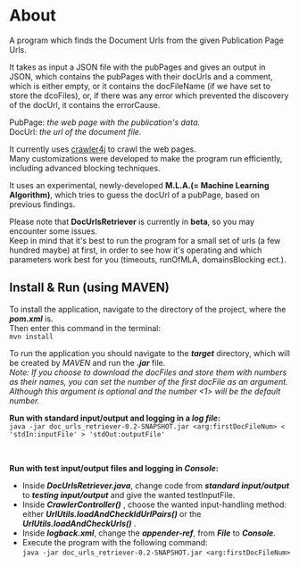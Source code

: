 About
=====

A program which finds the Document Urls from the given Publication Page Urls.<br/>

It takes as input a JSON file with the pubPages and gives an output in JSON, which contains the pubPages with their docUrls and a comment, which is either empty, or it contains the docFileName (if we have set to store the dcoFiles), or, if there was any error which prevented the discovery of the docUrl, it contains the errorCause.<br/>

PubPage: *the web page with the publication's data.*<br/> 
DocUrl: *the url of the document file.*<br/>

It currently uses [crawler4j](https://github.com/yasserg/crawler4j) to crawl the web pages.<br/>
Many customizations were developed to make the program run efficiently, including advanced blocking techniques.<br/>

It uses an experimental, newly-developed **M.L.A.(= Machine Learning Algorithm)**, which tries to guess the docUrl of a pubPage, based on previous findings.<br/>

Please note that **DocUrlsRetriever** is currently in **beta**, so you may encounter some issues.<br/>
Keep in mind that it's best to run the program for a small set of urls (a few hundred maybe) at first, in order to see how it's operating and which parameters work best for you (timeouts, runOfMLA, domainsBlocking ect.).
<br/>

Install & Run (using MAVEN)
---------------------------

To install the application, navigate to the directory of the project, where the ***pom.xml*** is.<br/>
Then enter this command in the terminal:<br/>
``mvn install``<br/>

To run the application you should navigate to the ***target*** directory, which will be created by *MAVEN* and run the ***.jar*** file.<br/> 
*Note: If you choose to download the docFiles and store them with numbers as their names, you can set the number of the first docFile as an argument. Although this argument is optional and the number <1> will be the default number.*<br/>

**Run with standard input/output and logging in a *log file*:**<br/>
``java -jar doc_urls_retriever-0.2-SNAPSHOT.jar <arg:firstDocFileNum> < 'stdIn:inputFile' > 'stdOut:outputFile'``<br/>

<br/>

**Run with test input/output files and logging in *Console*:**<br/>
- Inside ***DocUrlsRetriever.java***, change code from ***standard input/output*** to ***testing input/output*** and give the wanted testInputFile.<br/>
- Inside ***CrawlerController()*** , choose the wanted input-handling method: either ***UrlUtils.loadAndCheckIdUrlPairs()*** or the ***UrlUtils.loadAndCheckUrls()*** .<br/>
- Inside ***logback.xml***, change the ***appender-ref***, from ***File*** to ***Console***.<br/>
- Execute the program with the following command:<br/>
``java -jar doc_urls_retriever-0.2-SNAPSHOT.jar <arg:firstDocFileNum>``